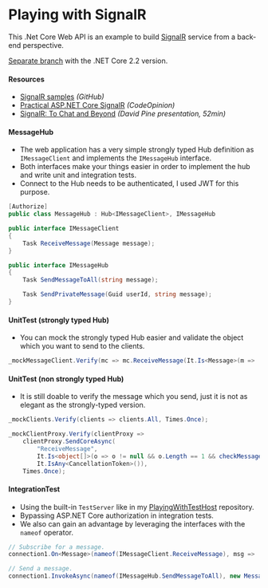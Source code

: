 # Playing with SignalR

This .Net Core Web API is an example to build [SignalR](https://docs.microsoft.com/en-ie/aspnet/core/signalr/introduction?view=aspnetcore-3.0) service from a back-end perspective.

[Separate branch](https://github.com/19balazs86/PlayingWithSignalR/tree/netcoreapp2.2) with the .NET Core 2.2 version.

#### Resources
- [SignalR samples](https://github.com/aspnet/AzureSignalR-samples) *(GitHub)*
- [Practical ASP.NET Core SignalR](https://codeopinion.com/practical-asp-net-core-signalr/) *(CodeOpinion)*
- [SignalR: To Chat and Beyond](https://www.youtube.com/watch?v=i3RXbOY6-0I) *(David Pine presentation, 52min)*

#### MessageHub
- The web application has a very simple strongly typed Hub definition as `IMessageClient` and implements the `IMessageHub` interface.
- Both interfaces make your things easier in order to implement the hub and write unit and integration tests.
- Connect to the Hub needs to be authenticated, I used JWT for this purpose.

```csharp
[Authorize]
public class MessageHub : Hub<IMessageClient>, IMessageHub
```

```csharp
public interface IMessageClient
{
    Task ReceiveMessage(Message message);
}
```

```csharp
public interface IMessageHub
{
    Task SendMessageToAll(string message);

    Task SendPrivateMessage(Guid userId, string message);
}
```

#### UnitTest (strongly typed Hub)
- You can mock the strongly typed Hub easier and validate the object which you want to send to the clients.

```csharp
_mockMessageClient.Verify(mc => mc.ReceiveMessage(It.Is<Message>(m => ..., Times.Once);
```

#### UnitTest (non strongly typed Hub)
- It is still doable to verify the message which you send, just it is not as elegant as the strongly-typed version.

```csharp
_mockClients.Verify(clients => clients.All, Times.Once);

_mockClientProxy.Verify(clientProxy =>
    clientProxy.SendCoreAsync(
        "ReceiveMessage",
        It.Is<object[]>(o => o != null && o.Length == 1 && checkMessage(o[0] as Message)),
        It.IsAny<CancellationToken>()),
    Times.Once);
```

#### IntegrationTest
- Using the built-in `TestServer` like in my [PlayingWithTestHost](https://github.com/19balazs86/PlayingWithTestHost) repository.
- Bypassing ASP.NET Core authorization in integration tests.
- We also can gain an advantage by leveraging the interfaces with the `nameof` operator.

```csharp
// Subscribe for a message.
connection1.On<Message>(nameof(IMessageClient.ReceiveMessage), msg => ...);

// Send a message.
connection1.InvokeAsync(nameof(IMessageHub.SendMessageToAll), new Message(...));
```